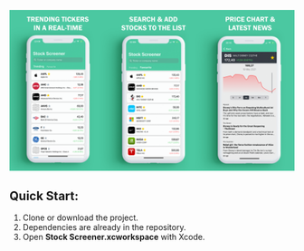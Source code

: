 ![](Presentation.png)

## Quick Start:
1. Clone or download the project.
2. Dependencies are already in the repository.
3. Open <b>Stock Screener.xcworkspace</b> with Xcode.
